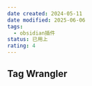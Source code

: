 ```yaml
---
date created: 2024-05-11
date modified: 2025-06-06
tags:
  - obsidian插件
status: 已用上
rating: 4
---
```


## Tag Wrangler
